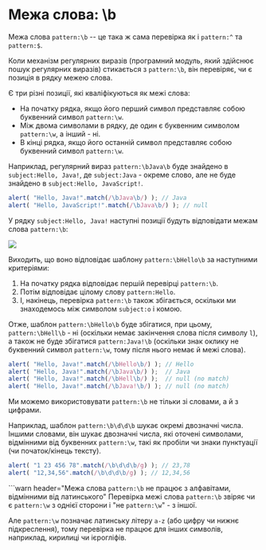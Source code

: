 # Межа слова: \b

Межа слова `pattern:\b` -- це така ж сама перевірка як і `pattern:^` та `pattern:$`.

Коли механізм регулярних виразів (програмний модуль, який здійснює пошук регулярних виразів) стикається з `pattern:\b`, він перевіряє, чи є позиція в рядку межею слова.

Є три різні позиції, які кваліфікуються як межі слова:

- На початку рядка, якщо його перший символ представляє собою буквенний символ `pattern:\w`.
- Між двома символами в рядку, де один є буквенним символом `pattern:\w`, а інший - ні.
- В кінці рядка, якщо його останній символ представляє собою буквенний символ `pattern:\w`.

Наприклад, регулярний вираз `pattern:\bJava\b` буде знайдено в `subject:Hello, Java!`, де `subject:Java` - окреме слово, але не буде знайдено в `subject:Hello, JavaScript!`.

```js run
alert( "Hello, Java!".match(/\bJava\b/) ); // Java
alert( "Hello, JavaScript!".match(/\bJava\b/) ); // null
```

У рядку `subject:Hello, Java!` наступні позиції будуть відповідати межам слова `pattern:\b`:

![](hello-java-boundaries.svg)

Виходить, що воно відповідає шаблону `pattern:\bHello\b` за наступними критеріями:

1. На початку рядка відповідає першій перевірці `pattern:\b`.
2. Потім відповідає цілому слову `pattern:Hello`.
3. І, накінець, перевірка `pattern:\b` також збігається, оскільки ми знаходемось між символом `subject:o` і комою.

Отже, шаблон `pattern:\bHello\b` буде збігатися, при цьому, `pattern:\bHell\b` - ні (оскільки немає закінчення слова після символу `l`), а також не буде збігатися `pattern:Java!\b` (оскільки знак оклику не буквенний символ `pattern:\w`, тому після нього немає й межі слова).

```js run
alert( "Hello, Java!".match(/\bHello\b/) ); // Hello
alert( "Hello, Java!".match(/\bJava\b/) );  // Java
alert( "Hello, Java!".match(/\bHell\b/) );  // null (no match)
alert( "Hello, Java!".match(/\bJava!\b/) ); // null (no match)
```

Ми можемо використовувати `pattern:\b` не тільки зі словами, а й з цифрами.

Наприклад, шаблон `pattern:\b\d\d\b` шукає окремі двозначні числа. Іншими словами, він шукає двозначні числа, які оточені символами, відмінними від буквенних `pattern:\w`, такі як пробіли чи знаки пунктуації (чи початок/кінець тексту).

```js run
alert( "1 23 456 78".match(/\b\d\d\b/g) ); // 23,78
alert( "12,34,56".match(/\b\d\d\b/g) ); // 12,34,56
```

```warn header="Межа слова `pattern:\b` не працює з алфавітами, відмінними від латинського"
Перевірка межі слова `pattern:\b` звіряє чи є `pattern:\w` з однієї сторони і "не `pattern:\w`" - з іншої.

Але `pattern:\w` позначає латинську літеру `a-z` (або цифру чи нижнє підкреслення), тому перевірка не працює для інших символів, наприклад, кирилиці чи ієрогліфів.
```
